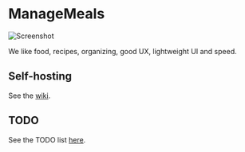 # ManageMeals

![Screenshot](https://whatacdn.fra1.cdn.digitaloceanspaces.com/mmeals/images/mmscreenshot7.webp "Screenshot")

We like food, recipes, organizing, good UX, lightweight UI and speed.

## Self-hosting

See the [wiki](https://github.com/managemeals/manage-meals-api/wiki/Self%E2%80%90hosting).

## TODO

See the TODO list [here](https://github.com/managemeals/manage-meals-api/wiki/TODO).
